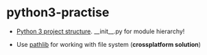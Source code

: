 # python3-practise

- [Python 3 project structure](https://github.com/pypa/sampleproject). \_\_init\_\_.py for module hierarchy!

- Use [pathlib](https://www.digitalocean.com/community/tutorials/how-to-use-the-pathlib-module-to-manipulate-filesystem-paths-in-python-3-ru) for working with file system (**crossplatform solution**)